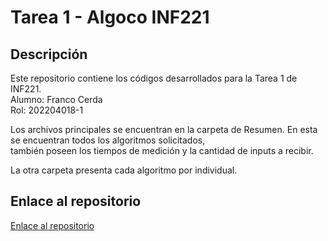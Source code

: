 # Tarea 1 - Algoco INF221

## Descripción

Este repositorio contiene los códigos desarrollados para la Tarea 1 de INF221.  
Alumno: Franco Cerda  
Rol: 202204018-1  

Los archivos principales se encuentran en la carpeta de Resumen. En esta se encuentran todos los algoritmos solicitados,  
también poseen los tiempos de medición y la cantidad de inputs a recibir.  

La otra carpeta presenta cada algoritmo por individual.


## Enlace al repositorio

[Enlace al repositorio](https://github.com/francocerda/Algoco-INF221/tree/bed0382301ec75f39c791a326384977af70a0637/Tareas/Tarea%201)
